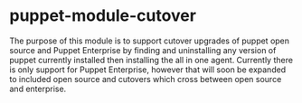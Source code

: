 # puppet-module-cutover

The purpose of this module is to support cutover upgrades of
puppet open source and Puppet Enterprise by finding and
uninstalling any version of puppet currently installed then
installing the all in one agent.  Currently there is only
support for Puppet Enterprise, however that will soon be
expanded to included open source and cutovers which cross
between open source and enterprise.
